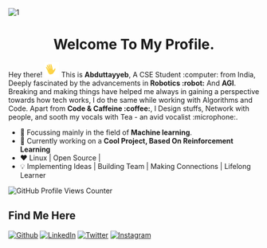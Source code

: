 ![1](https://user-images.githubusercontent.com/55306260/110942492-e3170300-835f-11eb-9b53-0fd6b267d2c1.png)

<h1 align="center">Welcome To My Profile.</h1>

<p>Hey there! <span><img src="https://github.com/Abduttayyeb/Abduttayyeb/blob/master/wave.gif" width=30px height=30px></span> This is <strong>Abduttayyeb</strong>, A CSE Student :computer: from India, Deeply fascinated by the advancements in <strong>Robotics :robot:</strong> And <strong>AGI</strong>. Breaking and making things have helped me always in gaining a perspective towards how tech works, I do the same while working with Algorithms and Code. Apart from <strong>Code & Caffeine :coffee:</strong>, I Design stuffs, Network with people, and sooth my vocals with Tea - an avid vocalist :microphone:.</p>

- 🌱 Focussing mainly in the field of **Machine learning**.
- :telescope: Currently working on a **Cool Project, Based On Reinforcement Learning**
- :heart: Linux | Open Source | 
- :bulb: Implementing Ideas | Building Team | Making Connections | Lifelong Learner

![GitHub Profile Views Counter](https://komarev.com/ghpvc/?username=abduttayyeb&color=green)

## Find Me Here
[![Github](https://img.shields.io/badge/-Github-181717?style=for-the-badge&logo=Github&logoColor=white)](https://github.com/Abduttayyeb)
[![LinkedIn](https://img.shields.io/badge/-LinkedIn-0077B5?style=for-the-badge&logo=LinkedIn&logoColor=white)](https://www.linkedin.com/in/abduttayyeb-m-r/)
[![Twitter](https://img.shields.io/badge/-Twitter-1DA1F2?style=for-the-badge&logo=Twitter&logoColor=white)](https://twitter.com/abtab_m/)
[![Instagram](https://img.shields.io/badge/-Instagram-E4405F?style=for-the-badge&logo=instagram&logoColor=white)](https://twitter.com/abtab_m/)


